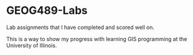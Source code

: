 # GEOG489-Labs
Lab assignments that I have completed and scored well on.

This is a way to show my progress with learning GIS programming at the University of Illinois.
